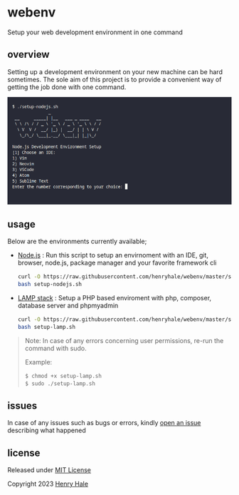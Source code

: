 # webenv
Setup your web development environment in one command

## overview
Setting up a development environment on your new machine can be hard sometimes. The sole aim of this project is to provide a convenient way of getting the job done with one command.

![](./screenshot.png)

## usage
Below are the environments currently available;

- [Node.js](./setup-nodejs.sh) : 
  Run this script to setup an envirnoment with an IDE, git, browser, node.js, package manager and your favorite framework cli
  ```sh
  curl -O https://raw.githubusercontent.com/henryhale/webenv/master/setup-nodejs.sh
  bash setup-nodejs.sh
  ```

- [LAMP stack](./setup-lamp.sh) : 
  Setup a PHP based enviroment with php, composer, database server and phpmyadmin
  ```sh
  curl -O https://raw.githubusercontent.com/henryhale/webenv/master/setup-lamp.sh
  bash setup-lamp.sh
  ```

>Note: In case of any errors concerning user permissions, re-run the command with sudo.
>
>Example:
>```sh
>$ chmod +x setup-lamp.sh
>$ sudo ./setup-lamp.sh
>```

## issues
In case of any issues such as bugs or errors, kindly [open an issue](https://github.com/henryhale/webenv/issues) describing what happened

## license

Released under [MIT License](./LICENSE.md)

Copyright 2023 [Henry Hale](https://github.com/henryhale)

